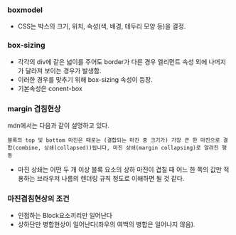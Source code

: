 ### boxmodel
- CSS는 박스의 크기, 위치, 속성(색, 배경, 테두리 모양 등)을 결정.


### box-sizing
- 각각의 div에 같은 넓이를 주어도 border가 다른 경우 엘리먼트 속성 외에 나머지가 달라져 보이는 경우가 발생함.
- 이러한 경우를 맞추기 위해 box-sizing 속성이 등장.
- 기본속성은 conent-box

### margin 겹침현상
mdn에서는 다음과 같이 설명하고 있다.
```
블록의 top 및 bottom 마진은 때로는 (결합되는 마진 중 크기가) 가장 큰 한 마진으로 결합(combine, 상쇄(collapsed))됩니다, 마진 상쇄(margin collapsing)로 알려진 행동
```
- 마진 상쇄는 어떤 두 개 이상 블록 요소의 상하 마진이 겹칠 때 어느 한 쪽의 값만 적용하는 브라우저 나름의 렌더링 규칙 정도로 이해하면 될 것 같다.

### 마진겹침현상의 조건
- 인접하는 Block요소끼리만 일어난다
- 상하단만 병합현상이 일어난다(좌우의 여백의 병합은 일어나지 않음).



